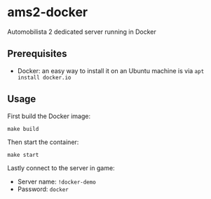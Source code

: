 # ams2-docker

Automobilista 2 dedicated server running in Docker

## Prerequisites

- Docker: an easy way to install it on an Ubuntu machine is via `apt install docker.io`

## Usage

First build the Docker image:

```
make build
```

Then start the container:

```
make start
```

Lastly connect to the server in game:

* Server name: `!docker-demo`
* Password: `docker`
